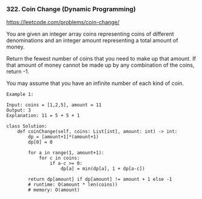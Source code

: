 ### 322. Coin Change (Dynamic Programming)

https://leetcode.com/problems/coin-change/

You are given an integer array coins representing coins of different denominations and an integer amount representing a total amount of money.

Return the fewest number of coins that you need to make up that amount. 
If that amount of money cannot be made up by any combination of the coins, return -1.

You may assume that you have an infinite number of each kind of coin.

```
Example 1:

Input: coins = [1,2,5], amount = 11
Output: 3
Explanation: 11 = 5 + 5 + 1
```

```
class Solution:
    def coinChange(self, coins: List[int], amount: int) -> int:
        dp = [amount+1]*(amount+1)
        dp[0] = 0
        
        for a in range(1, amount+1):
            for c in coins:
                if a-c >= 0:
                    dp[a] = min(dp[a], 1 + dp[a-c])
        
        return dp[amount] if dp[amount] != amount + 1 else -1 
        # runtime: O(amount * len(coins))
        # memory: O(amount)
 ```       
